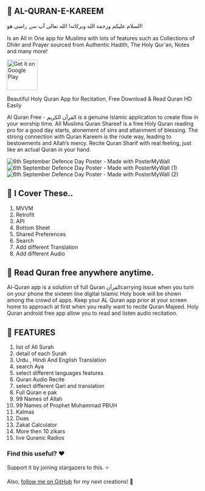 ## :tada: AL-QURAN-E-KAREEM
السلام عليكم ورحمة الله وبركاته! الله تعالی آپ سے راضی ھو!

Is an All in One app for Muslims with lots of features such as Collections of Dhikr and Prayer sourced from Authentic Hadith, The Holy Qur'an, Notes and many more!

[<img src="https://play.google.com/intl/en_us/badges/static/images/badges/en_badge_web_generic.png"
      alt='Get it on Google Play'
      height="80">](https://play.google.com/store/apps/details?id=com.sultan.quranehakeem)

Beautiful Holy Quran App for Recitation, Free Download & Read Quran HD Easily

Al Quran Free - القرآن الكريم is a genuine Islamic application to create flow in your worship time. All Muslims Quran Shareef is a free Holy Quran reading pro for a good day starts, atonement of sins and attainment of blessing. The strong connection with Quran Kareem is the route way, leading to bestowments and Allah’s mercy. Recite Quran Sharif with real feeling, just like an actual Quran in your hand.

![6th September Defence Day Poster - Made with PosterMyWall](https://user-images.githubusercontent.com/112378013/188463468-8d6005af-6b73-42fd-87cb-a50018981052.jpg)
![6th September Defence Day Poster - Made with PosterMyWall (1)](https://user-images.githubusercontent.com/112378013/188465535-24e10c5a-ba8c-49db-9a1e-78433a7a5e5c.jpg)
![6th September Defence Day Poster - Made with PosterMyWall (2)](https://user-images.githubusercontent.com/112378013/188465573-384f57d3-258b-43c6-a571-67cb8b42c953.jpg)

## :tada: I Cover These..

1) MVVM
2) Retrofit
3) API
4) Bottom Sheet
5) Shared Preferences
6) Search 
7) Add different Translation
8) Add different Audio

## :tada: Read Quran free anywhere anytime.

Al-Quran app is a solution of full Quran القرآنcarrying issue when you turn on your phone the sixteen line digital Islamic Holy book will be shown among the crowd of apps. Keep your AL Quran app prior at your screen home to approach at first when you really want to recite Quran Majeed. Holy Quran android free app allow you to read and listen audio recitation.

## :tada: FEATURES 

1) list of All Surah
2) detail of each Surah
3) Urdu , Hindi And English Translation
4) search Aya
5) select different languages features
6) Quran Audio Recite 
7) select different Qari and translation
8) Full Quran e pak
9) 99 Names of Allah
10) 99 Names of Prophet Muhammad PBUH
11) Kalmas
12) Duas
13) Zakat Calculator 
14) More then 10 zikars
15) live Quranic Radios

### Find this useful? ❤️
Support it by joining stargazers to this. ⭐

Also, [follow me on GitHub](https://github.com/SultanAyubi360) for my next creations! 🤩


